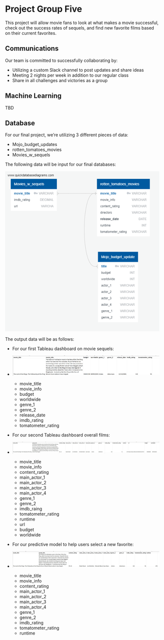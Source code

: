 # Project Group Five #
This project will allow movie fans to look at what makes a movie successful, check out the success rates of sequels, and find new favorite films based on their current favorites.

## Communications ##
Our team is committed to successfully collaborating by:
  * Utilizing a custom Slack channel to post updates and share ideas
  * Meeting 2 nights per week in addition to our regular class
  * Share in all challenges and victories as a group

## Machine Learning ##
TBD

## Database ##
For our final project, we’re utilizing 3 different pieces of data:
 * Mojo_budget_updates
 * rotten_tomatoes_movies
 * Movies_w_sequels

The following data will be input for our final databases:

![DBD](https://github.com/JaimeStarling/Project_Group_Five/blob/Tracie/Tracie/Group5-Movies-Analysis/QuickDBD-Data%20Bootcamp%20Group%205_%20Movie%20Analysis.png)

The output data will be as follows:

 * For our first Tableau dashboard on movie sequels:
 * ![tab1](https://github.com/JaimeStarling/Project_Group_Five/blob/Tracie/Tracie/Group5-Movies-Analysis/Data/tableau_sequels.jpg)
   * movie_title
   * movie_info
   * budget
   * worldwide
   * genre_1
   * genre_2
   * release_date
   * imdb_rating
   * tomatometer_rating

 * For our second Tableau dashboard overall films:
 * ![tab2](https://github.com/JaimeStarling/Project_Group_Five/blob/Tracie/Tracie/Group5-Movies-Analysis/Data/tableau_overall.jpg)
   * movie_title
   * movie_info
   * content_rating
   * main_actor_1
   * main_actor_2
   * main_actor_3
   * main_actor_4
   * genre_1
   * genre_2
   * imdb_raing
   * tomatometer_rating
   * runtime
   * url
   * budget
   * worldwide

 * For our predictive model to help users select a new favorite:
 * ![predictive](https://github.com/JaimeStarling/Project_Group_Five/blob/Tracie/Tracie/Group5-Movies-Analysis/Data/predictive_data.jpg)
   * movie_title
   * movie_info
   * content_rating
   * main_actor_1
   * main_actor_2
   * main_actor_3
   * main_actor_4
   * genre_1
   * genre_2
   * imdb_rating
   * tomatometer_rating
   * runtime

